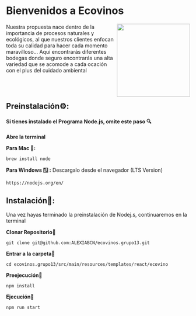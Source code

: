 # Bienvenidos a Ecovinos

<img  align="right" width="200px" height="200px"
 src="https://i.postimg.cc/dV87Lnvz/Eco-Vinos-black.png"/>

Nuestra propuesta nace dentro de la importancia de procesos naturales y ecológicos, al que nuestros clientes enfocan toda su calidad para hacer cada momento maravilloso... Aquí encontrarás diferentes bodegas donde seguro encontrarás una alta variedad que se acomode a cada ocación con el plus del cuidado ambiental

<br/> <br/>

## **Preinstalación⚙️:**

#### Si tienes instalado el Programa Node.js, omite este paso 🔍

**Abre la terminal**

**Para Mac 🍏:**

```
brew install node
```

**Para Windows 🪟 :**
Descargalo desde el navegador (LTS Version)

```
https://nodejs.org/en/
```

## Instalación🔧:

Una vez hayas terminado la preinstalación de Nodej.s, continuaremos en la terminal

**Clonar Repositorio🧲**

```
git clone git@github.com:ALEXIABCN/ecovinos.grupo13.git
```

**Entrar a la carpeta📂**

```
cd ecovinos.grupo13/src/main/resources/templates/react/ecovino
```

**Preejecución💺**

```
npm install
```

**Ejecución🚀**

```
npm run start
```
